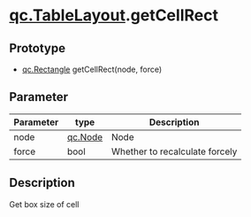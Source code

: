 # [qc.TableLayout](TableLayout.md).getCellRect

## Prototype
* [qc.Rectangle](../geom/Rectangle.md) getCellRect(node, force)

## Parameter
| Parameter | type | Description |
| ------------- | ------------- | -------------|
| node | [qc.Node](../gameobject/CNode.md) | Node |
| force | bool | Whether to recalculate forcely |

## Description
Get box size of cell
